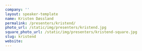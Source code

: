 ```yaml
---
company: ''
layout: speaker-template
name: Kristen Døssland
permalink: /presenters/kristend/
photo_url: /static/img/presenters/kristend.jpg
square_photo_url: /static/img/presenters/kristend-square.jpg
slug: kristend
website: 
---
```


<!-- Flavor text -->